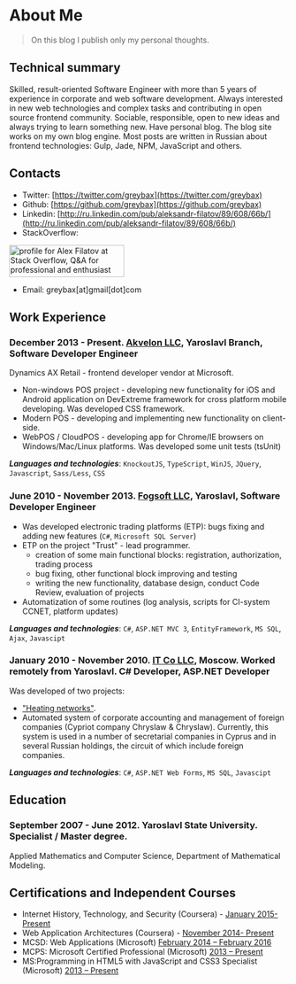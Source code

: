 # About Me

> On this blog I publish only my personal thoughts.

## Technical  summary

Skilled, result-oriented Software Engineer with more than 5 years of experience in corporate and web software development. Always interested in new web technologies and complex tasks and contributing in open source frontend community. Sociable, responsible, open to new ideas and always trying to learn something new. Have personal blog. The blog site works on my own blog engine. Most posts are written in Russian about frontend technologies: Gulp, Jade, NPM, JavaScript and others.

## Contacts

* Twitter: [https://twitter.com/greybax](https://twitter.com/greybax)
* Github: [https://github.com/greybax](https://github.com/greybax)
* Linkedin: [http://ru.linkedin.com/pub/aleksandr-filatov/89/608/66b/](http://ru.linkedin.com/pub/aleksandr-filatov/89/608/66b/)
* StackOverflow: <a href="http://stackoverflow.com/users/2173016/alex-filatov" target="_blank">
<img src="http://stackoverflow.com/users/flair/2173016.png?theme=clean" width="208" height="58" alt="profile for Alex Filatov at Stack Overflow, Q&amp;A for professional and enthusiast programmers" title="profile for Alex Filatov at Stack Overflow, Q&amp;A for professional and enthusiast programmers">
</a>

* Email: greybax[at]gmail[dot]com

## Work Experience
### December 2013 - Present. [Akvelon LLC](http://akvelon.com/), Yaroslavl Branch, Software Developer Engineer

Dynamics AX Retail - frontend developer vendor at Microsoft.

* Non-windows POS project - developing new functionality for iOS and Android application on DevExtreme framework for cross platform mobile developing. Was developed CSS framework.
* Modern POS - developing and implementing new functionality on client-side.
* WebPOS / CloudPOS - developing app for Chrome/IE browsers on Windows/Mac/Linux platforms. Was developed some unit tests (tsUnit)

***Languages and technologies***: ```KnockoutJS```, ```TypeScript```, ```WinJS```,  ```JQuery```, ```Javascript```, ```Sass/Less```, ```CSS```

### June 2010 - November 2013. [Fogsoft LLC](http://fogsoft.ru/), Yaroslavl, Software Developer Engineer

- Was developed electronic trading platforms (ETP): bugs fixing and adding new features (```C#```, ```Microsoft SQL Server```)
- ETP on the project "Trust" - lead programmer.
    - creation of some main functional blocks: registration, authorization, trading process
    - bug fixing, other functional block improving and testing
    - writing the new functionality, database design, conduct Code Review, evaluation of projects
- Automatization of some routines (log analysis, scripts for CI-system CCNET, platform updates)

***Languages and technologies***: ```C#```, ```ASP.NET MVC 3```, ```EntityFramework```, ```MS SQL```, ```Ajax```, ```Javascipt```

### January 2010 - November 2010. [IT Co LLC](http://www.it-co.ru/), Moscow. Worked remotely from Yaroslavl. C# Developer, ASP.NET Developer

Was developed of two projects:

* ["Heating networks"](http://it-co.ru/sp_heat_networks.php). 
* Automated system of corporate accounting and management of foreign companies (Cypriot company Chryslaw & Chryslaw). Currently, this system is used in a number of secretarial companies in Cyprus and in several Russian holdings, the circuit of which include foreign companies.

***Languages and technologies***: ```C#```, ```ASP.NET Web Forms```, ```MS SQL```, ```Javascipt```

## Education
### September 2007 - June 2012. Yaroslavl State University. Specialist / Master degree.

Applied Mathematics and Computer Science, Department of Mathematical Modeling.

## Certifications and Independent Courses
* Internet History, Technology, and Security (Coursera) - [January 2015- Present](https://www.dropbox.com/s/jwpis674jzvrx8w/Coursera%20insidetheinternet%202015.pdf?dl=0)
* Web Application Architectures (Coursera) - [November 2014- Present](https://www.dropbox.com/s/t387pkj0ec5u134/Coursera%20webapplications%202014.pdf?dl=0)
* MCSD: Web Applications (Microsoft) [February 2014 – February 2016](https://dl.dropboxusercontent.com/u/67785407/Certifications/Microsoft/Certificate_mscd_web_apps.pdf)
* MCPS: Microsoft Certified Professional (Microsoft) [2013 – Present](https://dl.dropboxusercontent.com/u/67785407/Certifications/Microsoft/Certificate_mcp.pdf)
* MS:Programming in HTML5 with JavaScript and CSS3 Specialist (Microsoft) [2013 – Present](https://dl.dropboxusercontent.com/u/67785407/Certifications/Microsoft/Certificate_mscd_web_apps.pdf)